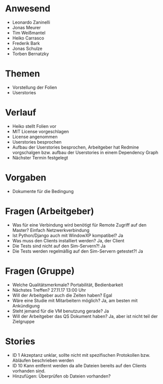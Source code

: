 # Anwesend
* Leonardo Zaninelli
* Jonas Meurer
* Tim Weißmantel
* Heiko Carrasco
* Frederik Bark
* Jonas Schulze
* Torben Bernatzky

# Themen
* Vorstellung der Folien
* Userstories

# Verlauf
* Heiko stellt Folien vor
* MIT License vorgeschlagen
* License angenommen
* Userstories besprochen
* Aufbau der Userstories besprochen, Arbeitgeber hat Redmine vorgschalgen bzw. aufbau der Userstories in einem Dependency Graph
* Nächster Termin festgelegt
# Vorgaben
* Dokumente für die Bedingung

# Fragen (Arbeitgeber)
* Was für eine Verbindung wird benötigt für Remote Zugriff auf den Master? Einfach Netzwerkverbindung
* Ist Python/Django auch mit WindowXP kompatibel? Ja
* Was muss den Clients installiert werden? Ja, der Client
* Die Tests sind nicht auf den Sim-Servern?! Ja
* Die Tests werden regelmäßig auf den Sim-Servern getestet?! Ja


# Fragen (Gruppe)
* Welche Qualitätsmerkmale? Portabilität, Bedienbarkeit
* Nächstes Treffen? 27.11.17 13:00 Uhr
* Will der Arbeitgeber auch die Zeiten  haben? Egal
* Wäre eine Studie mit Mitarbeitern möglich? Ja, am besten mit Ankündigung
* Steht jemand für die VM benutzung gerade? Ja
* Will der Arbeitgeber das QS Dokument haben? Ja, aber ist nicht teil der Zielgruppe

# Stories
* ID 1 Akzeptanz unklar, sollte nicht mit spezifischen Protokollen bzw. Abläufen beschrieben werden
* ID 10 Kann entfernt werden da alle Dateien bereits auf den Clients vorhanden sind.
* Hinzufügen: Überprüfen ob Dateien vorhanden?
